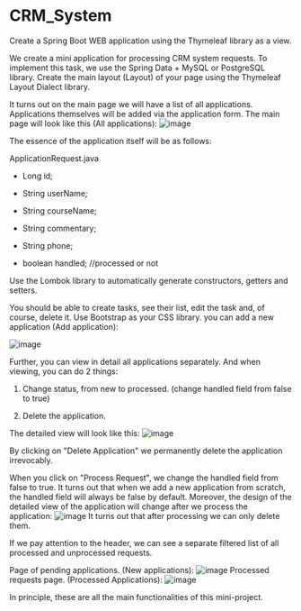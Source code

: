 # CRM_System

Create a Spring Boot WEB application using the Thymeleaf library as a view.

We create a mini application for processing CRM system requests. To implement this task, we use the Spring Data + MySQL or PostgreSQL library. Create the main layout (Layout) of your page using the Thymeleaf Layout Dialect library.

It turns out on the main page we will have a list of all applications. Applications themselves will be added via the application form.
The main page will look like this (All applications):
![image](https://user-images.githubusercontent.com/98006856/176594608-ab3e89f9-b48e-46cb-8068-64f7dc0ebbde.png)


The essence of the application itself will be as follows:

 

ApplicationRequest.java

- Long id;

- String userName;

- String courseName;

- String commentary;

- String phone;

- boolean handled; //processed or not

 

Use the Lombok library to automatically generate constructors, getters and setters.

You should be able to create tasks, see their list, edit the task and, of course, delete it. Use Bootstrap as your CSS library.
you can add a new application (Add application):

![image](https://user-images.githubusercontent.com/98006856/176593485-bfcda3ac-fcc3-45c5-9cf1-ff0f3cdcff15.png)

Further, you can view in detail all applications separately. And when viewing, you can do 2 things:

1. Change status, from new to processed. (change handled field from false to true)

2. Delete the application.

The detailed view will look like this:
![image](https://user-images.githubusercontent.com/98006856/176594156-299545cc-eea3-4e0d-a843-b0dc74c303fe.png)

By clicking on "Delete Application" we permanently delete the application irrevocably.

When you click on "Process Request", we change the handled field from false to true. It turns out that when we add a new application from scratch, the handled field will always be false by default. Moreover, the design of the detailed view of the application will change after we process the application:
![image](https://user-images.githubusercontent.com/98006856/176594233-fa7bebca-c7b2-4dcc-b766-98f285a44ff8.png)
It turns out that after processing we can only delete them.

 

If we pay attention to the header, we can see a separate filtered list of all processed and unprocessed requests.

Page of pending applications. (New applications):
![image](https://user-images.githubusercontent.com/98006856/176594680-e33794e5-918e-4eec-ad2c-ea004d5d7d24.png)
Processed requests page. (Processed Applications):
![image](https://user-images.githubusercontent.com/98006856/176594661-eea7d401-5342-4959-b9c2-2c3a8a6491dc.png)

In principle, these are all the main functionalities of this mini-project.

